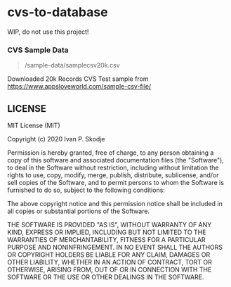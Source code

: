 # cvs-to-database
WIP, do not use this project!

### CVS Sample Data 

> /sample-data/samplecsv20k.csv

Downloaded 20k Records CVS Test sample from https://www.appsloveworld.com/sample-csv-file/



## LICENSE

MIT License (MIT)

Copyright (c) 2020 Ivan P. Skodje

Permission is hereby granted, free of charge, to any person obtaining a copy of this software and associated documentation files (the "Software"), to deal in the Software without restriction, including without limitation the rights to use, copy, modify, merge, publish, distribute, sublicense, and/or sell copies of the Software, and to permit persons to whom the Software is furnished to do so, subject to the following conditions:

The above copyright notice and this permission notice shall be included in all copies or substantial portions of the Software.

THE SOFTWARE IS PROVIDED "AS IS", WITHOUT WARRANTY OF ANY KIND, EXPRESS OR IMPLIED, INCLUDING BUT NOT LIMITED TO THE WARRANTIES OF MERCHANTABILITY, FITNESS FOR A PARTICULAR PURPOSE AND NONINFRINGEMENT. IN NO EVENT SHALL THE AUTHORS OR COPYRIGHT HOLDERS BE LIABLE FOR ANY CLAIM, DAMAGES OR OTHER LIABILITY, WHETHER IN AN ACTION OF CONTRACT, TORT OR OTHERWISE, ARISING FROM, OUT OF OR IN CONNECTION WITH THE SOFTWARE OR THE USE OR OTHER DEALINGS IN THE SOFTWARE. 




